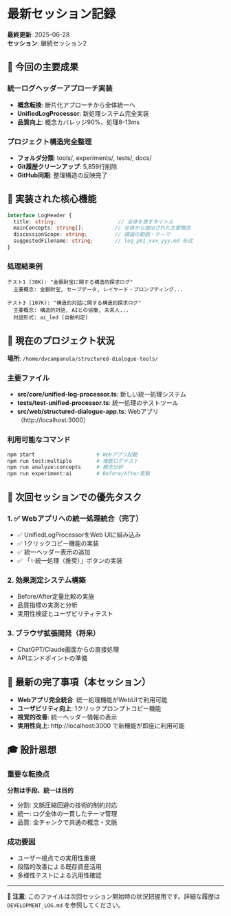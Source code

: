 # 最新セッション記録

**最終更新**: 2025-06-28  
**セッション**: 継続セッション2

## 🎯 今回の主要成果

### 統一ログヘッダーアプローチ実装
- **概念転換**: 断片化アプローチから全体統一へ
- **UnifiedLogProcessor**: 新処理システム完全実装
- **品質向上**: 概念カバレッジ90%、処理8-13ms

### プロジェクト構造完全整理
- **フォルダ分類**: tools/, experiments/, tests/, docs/
- **Git履歴クリーンアップ**: 5,859行削除
- **GitHub同期**: 整理構造の反映完了

## 🔧 実装された核心機能

```typescript
interface LogHeader {
  title: string;                    // 全体を表すタイトル
  mainConcepts: string[];          // 全体から抽出された主要概念
  discussionScope: string;         // 議論の範囲・テーマ
  suggestedFilename: string;       // log_p01_xxx_yyy.md 形式
}
```

### 処理結果例
```
テスト1 (30K): "金銀財宝に関する構造的探求ログ"
  主要概念: 金銀財宝, セーブデータ, レイヤード・プロンプティング...
  
テスト3 (107K): "構造的対話に関する構造的探求ログ"
  主要概念: 構造的対話, AIとの協働, 未来人...
  対話形式: ai_led (自動判定)
```

## 📁 現在のプロジェクト状況

**場所**: `/home/dvcampanula/structured-dialogue-tools/`

### 主要ファイル
- **src/core/unified-log-processor.ts**: 新しい統一処理システム
- **tests/test-unified-processor.ts**: 統一処理のテストツール
- **src/web/structured-dialogue-app.ts**: Webアプリ（http://localhost:3000）

### 利用可能なコマンド
```bash
npm start                    # Webアプリ起動
npm run test:multiple        # 複数ログテスト
npm run analyze:concepts     # 概念分析
npm run experiment:ai        # Before/After実験
```

## 🚀 次回セッションでの優先タスク

### 1. ✅ Webアプリへの統一処理統合（完了）
- ✅ UnifiedLogProcessorをWeb UIに組み込み
- ✅ 1クリックコピー機能の実装
- ✅ 統一ヘッダー表示の追加
- ✅ 「✨統一処理（推奨）」ボタンの実装

### 2. 効果測定システム構築
- Before/After定量比較の実施
- 品質指標の実測と分析
- 実用性検証とユーザビリティテスト

### 3. ブラウザ拡張開発（将来）
- ChatGPT/Claude画面からの直接処理
- APIエンドポイントの準備

## 💫 最新の完了事項（本セッション）
- **Webアプリ完全統合**: 統一処理機能がWebUIで利用可能
- **ユーザビリティ向上**: 1クリックプロンプトコピー機能
- **視覚的改善**: 統一ヘッダー情報の表示
- **実用性向上**: http://localhost:3000 で新機能が即座に利用可能

## 🎓 設計思想

### 重要な転換点
**分割は手段、統一は目的**
- 分割: 文脈圧縮回避の技術的制約対応
- 統一: ログ全体の一貫したテーマ管理
- 品質: 全チャンクで共通の概念・文脈

### 成功要因
- ユーザー視点での実用性重視
- 段階的改善による既存資産活用
- 多様性テストによる汎用性確認

---

**📝 注意**: このファイルは次回セッション開始時の状況把握用です。詳細な履歴は `DEVELOPMENT_LOG.md` を参照してください。